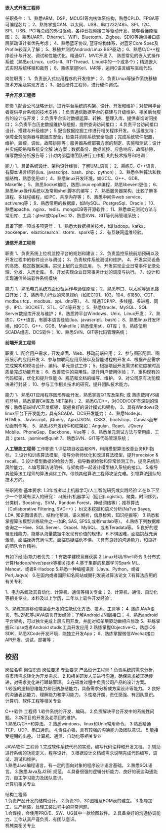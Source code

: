 
**嵌入式开发工程师**

任职条件：
1、熟悉ARM、DSP、MCU51等内核体系结构，熟悉CPLD、FPGA等可编程芯片；
2、熟练掌握CAN、以太网、USB、串口232/485、SPI、I2C、SPI、USB、PCI等总线的外设驱动，各种音视频接口等驱动开发，能够看懂原理图；
3、熟悉UART、Ethernet、WIFI、Bluetooth、Zigbee、SDIO等通信接口底层驱动设计者优先考虑；
4、熟悉蓝牙协议, 蓝牙结构体系，对蓝牙Core Spec及Profile较深入了解；
5、移植并测试Android/Linux BSP驱动；
6、熟悉C/C++程序设计与开发、调试和性能优化。精通QT、MVC开发
7、 熟悉常见的嵌入式操作系统（熟悉ucLinux、ucOs-II、RT-Thread、Linux中的一个或多个）；精通嵌入式实时系统移植和裁剪；
8、熟练掌握Keil、IAR等，运用C语言编写驱动代码

岗位职责：
1、负责嵌入式应用程序的开发维护；
2、负责Linux等操作系统移植技术方案及实现方法；
3、配合硬件工程师，进行硬件调试。







**平台开发工程师**

职责
1.配合公司战略计划，进行平台系统的构架、设计、开发和维护；对使用平台者提供平台系统的技术支持；
1.负责通信数据平台的搭建与升级维护、相关后台服务的设计与开发；
2.负责平台实时数据运算、转换、整理入库，提供查询访问接口；
3.负责平台历史数据维护与挖掘，提供查询访问接口；
4.负责平台访问接口设计、搭建与升级维护；
5.配合数据挖掘工作进行相关程序开发。
6.运维支持：保障业务服务器与数据库安全，检查并消除系统安全隐患；完成系统软件配置，
维护，监控，调优，故障排除等；服务器系统部署方案的制定、实施和测试；设计并实施网络和系统安全解
决方案；数据备份、数据监控、应急响应、故障排除、编写数据分析报告等；针对内部运维团队进行工作相
关的技术指导和培训；

能力
1、具备系统设计、架构设计经验，了解UML语言；
2、熟练C、C++语言，有脚本语言经验(lua、javascript、bash、php、python)；
3、熟悉各种算法和数据结构，熟悉使用stl；
4、熟悉linux开发环境，如GCC、G++、GDB、Makefile；
5、熟悉Socket编程，熟悉Linux epoll编程，熟悉libevent更佳；
6、熟悉linux操作系统以及常用shell脚本的编写；
7、熟悉服务器架构、比较了解多进程、多线程编程，如IPC、共享内存等；
8、熟悉中间件web service、activemq等；
9、熟悉常用的数据库，如MySQL、PostgreSql、Oracle；
10、熟悉apache、nginx、redis、mongoDB等开源软件；
11、熟悉单元测试方法与常用库、工具：gtest或CppTest
12、熟悉SVN、GIT等代码管理系统；

具备下面一项或多项更佳：
1、熟悉大数据相关技术，如Hadoop、kafka、zookeeper、elasticsearch、storm、spark等；
2、有互联网运维经验。















**通信开发工程师**

职责
1、负责系统上位机监控平台的规划和建议；
2、负责监控系统前期预研以及开发过程中的软件设计与调试；
3、负责软件系统测试和维护。
4、开发实现设备的高效、稳定数据采集，实现上层的业务应用。 
5、开发实现企业日常事件记录处理、分发、入历史库。 
6、开发实现企业日常事务计划的调度与执行。 
7、设计和实现通信终端软件系统模块

能力
1、熟悉电力系统方面设备运作与通信原理；
2、熟悉串口、以太网等通讯接口开发；
3、熟悉电力行业的常见规约（如IEC101、103、104、61850、CDT、modbus tcp、modbus、ppi、dnp等）。 
4、精通TCP/IP、多线程、多进程、同步、IPC、SOCKET、STL、QT4等开发； 
5．熟悉Oracle、MySQL、SQL Server数据库开发与维护；
6、熟悉跨平台Windows、Unix、Linux开发； 
7、熟练C、C++语言，有脚本语言经验(lua、javascript、bash)；
8、熟悉linux开发环境，如GCC、G++、GDB、Makefile；熟悉使用stl、QT库；
9、熟练使用SCADA组态、DCS软件； 
10、熟悉SVN、GIT等代码管理系统；


















**前端开发工程师**

职责
1、配合用户需求，开发桌面、Web、移动前端应用；
2、参与图形配置、图形展示的应用开发
3、参与物联网应用系统以及智能过程的开发
4、根据产品需求完成架构和模块设计、编码、单元测试工作；
5、根据项目开发需求和进度按时高质量完成功能开发；
6、改善软件的易用性，提升用户使用体验；
7、重构现有的代码框架，优化和提升性能
8、规范和文档的编写、维护。
9、对公司原有功能模块进行封装；
10、参与工作相关技术的研究，提升团队技术能力。

能力
1、熟悉QT应用程序图形界面开发，熟悉掌握QT库及架构; 或 熟练使用VS编程环境，熟悉掌握C#库及.NET架构；
2、熟悉C/C++，对OOD/OOP有深刻的理解；熟悉前端MVC开发框架，掌握良好的设计模式和架构，
3、具有Windows及linux平台下开发能力，具有SCADA、DCS开发能力；
4、熟悉Node.js、HTML5、Javascript、jQuery、Ajax/JSON、CSS3、bootstrap、Canvas画布动画制作等，
5、熟悉JS开发组件和框架如：Angular、React、JQuery Mobile、PhoneGap、Backbone、Vue等；
6、熟悉单元测试方法与常用库、工具：gtest、jasmine或qunit
7、熟悉SVN、GIT等代码管理系统；





**人工智能工程师**
工作职责
1.评估项目收益和KPI，利用模型算法改善业务KPI指标。
2.设计和训练算法模型，指导分析师优化和改进算法模型，提升precision & recall。
3.设计模型数据的检验方案，指导数据检验和异常侦测工作，提高系统防风险能力。
4.编写算法说明书、与架构师一起设计模型植入系统的接口。
5.指导其他算法工程师的算法调优工作。带领其他算法工程师攻坚克难。引领算法团队的技术方向。

任职资格
基本要求:
1.3年或者以上机器学习/人工智能研究或实践经验
2.在以下至少一个领域有深入的研究：
a)统计/机器学习（回归(Logistic)，聚类，时间序列，分类树，Boosting，SVM，Random Forest，神经网络等）；推荐算法 （Collaborative Filtering, SVD++）；
b)文本挖掘和语义分析(Na?ve Bayes, LDA, 知识图谱表示，结构化预测，语义解析，信息检索，知识挖掘等）
3.熟悉和掌握算法模型训练软件之一(如R, SAS, SPSS,或者matlab等）。
4.熟练下列数据库查询之一Hive、SQL Server、Oracel、MySQL、或者Teradata等。
5.良好的逻辑思维能力，能够从海量数据中发现有价值的规律。
6.不惧困难，面临挑战充满激情，面临挫折充满斗志，面临质疑临危不惧。
7.具有良好的沟通能力，和良好的团队合作精神。

有如下经验/能力者优先：
1.有数学建模竞赛获奖
2.Linux环境/Shell命令
3.分布式计算Hadoop/hive/spark等相关技术
4.基于集群的机器学习Spark ML、Mahout、或者R-Hadoop
5.熟悉一种编程语言（Java、Python，或者Perl,Jaqva）
6.在国内或者国际知名网站或期刊发表过算法论文
7.有算法应用的有关专利




1、电力系统及其自动化、计算机、通信等相关专业；
2、计算机、通信、自动化等相关专业，本科及以上学历，二年以上软件开发经验；



3、熟练掌握移动端混合开发的性能优化方法、技术、工具等；
4. 熟练JAVA语言、有J2ME等JAVA语言开发经验；了解Android JNI层接口； 
4、熟悉android平台架构，可以独立完成上层应用开发，并能对框架层驱动做相应修改
5、熟练掌握Eclipse或者Android studio工具开发应用
2.熟练掌握Objective-C，熟悉iOS SDK，熟悉XCode开发环境，能独立开发App；
6、熟练掌握微信Wechat接口API开发、调试、部署等；


## 校招 ##
岗位名称	岗位职责	岗位要求	专业要求
产品设计工程师	
1.负责系统的需求分析，将市场需求转化为开发需求。
2.和相关研发人员进行沟通，确保需求被正确传递，对需求变化进行跟踪管理。
3.在研发过程中负责公司产品的设计方案。	
1.较强的逻辑思维能力和归纳总结能力，具备需求分析或方案设计等能力。 
2.良好的沟通表达能力、理解能力和学习能力。 
3.性格开朗、责任感强、有团队意识。	
计算机、软件工程等相关专业

C++软件
工程师	
1.软件系统的开发、编码。
2.负责解决平台开发中的系统性问题。 
3.新项目的开发及老项目的维护。	
1.熟悉C/C++和算法。 
2.熟悉windows、linux和Unix常用命令。 
3.熟悉精通TCP、UDP、串口通讯。 
4.责任心强，具有较强的沟通能力及团队意识。 
5.能接受短期的出差。	
计算机、通信、自动化等相关专业

JAVA软件
工程师	
1.完成软件系统代码的实现，编写代码注释和开发文档。
2.辅助进行系统的功能定义，程序设计。 
3.根据设计文档或需求说明完成代码编写、调试、测试和维护。	
1.熟悉Java编程语言，有一定的面向对象的程序设计语言基础。
2.熟悉SQL语言。
3.熟悉Java及J2EE 规范。
4.具备很强的逻辑分析能力、良好的表达沟通能力、自主学习能力及团队意识。	
计算机相关专业

结构工程师	
1.负责产品开发的结构设计。
2.负责2D、3D图档及BOM表的建立。
3.指导加工、生产组装，处理工装过程中的异常问题。	
1.会焊接，会使用PRO/E、SW、UG其中一款绘图软件。
2.具备良好的沟通协调能力、工作认真严谨负责、有团队意识。	
机械类相关专业




